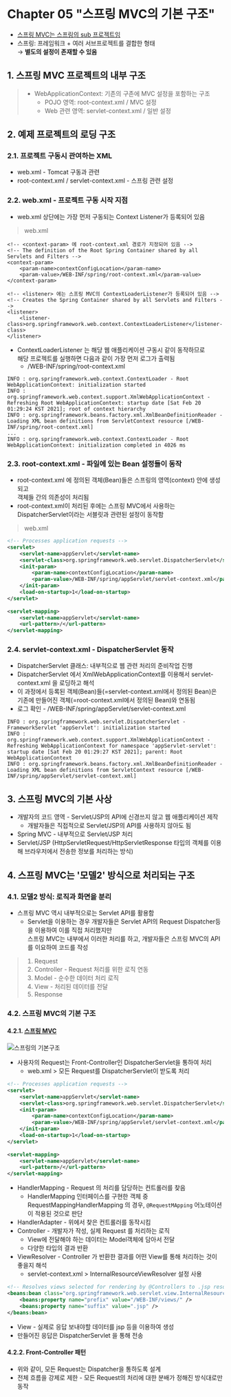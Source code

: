 # Chapter 05 "스프링 MVC의 기본 구조"

* [스프링 MVC는 스프링의 sub 프로젝트임](https://spring.io/projects)
* 스프링: 프레임워크 + 여러 서브프로젝트를 결합한 형태 <br>
→ **별도의 설정이 존재할 수 있음**

## 1. 스프링 MVC 프로젝트의 내부 구조
> * WebApplicationContext: 기존의 구존에 MVC 설정을 포함하는 구조
>   * POJO 영역: root-context.xml / MVC 설정
>   * Web 관련 영역: servlet-context.xml / 일반 설정

## 2. 예제 프로젝트의 로딩 구조
### 2.1. 프로젝트 구동시 관여하는 XML
* web.xml - Tomcat 구동과 관련
* root-context.xml / servlet-context.xml - 스프링 관련 설정

### 2.2. web.xml - 프로젝트 구동 시작 지점
* web.xml 상단에는 가장 먼저 구동되는 Context Listener가 등록되어 있음
> web.xml
```
<!-- <context-param> 에 root-context.xml 경로가 지정되어 있음 -->
<!-- The definition of the Root Spring Container shared by all Servlets and Filters -->
<context-param>
    <param-name>contextConfigLocation</param-name>
    <param-value>/WEB-INF/spring/root-context.xml</param-value>
</context-param>

<!-- <listener> 에는 스프링 MVC의 ContextLoaderListener가 등록되어 있음 -->
<!-- Creates the Spring Container shared by all Servlets and Filters -->
<listener>
    <listener-class>org.springframework.web.context.ContextLoaderListener</listener-class>
</listener>
```
* ContextLoaderListener 는 해당 웹 애플리케이션 구동시 같이 동작하므로<br>
해당 프로젝트를 실행하면 다음과 같이 가장 먼저 로그가 출력됨
    * /WEB-INF/spring/root-context.xml
```
INFO : org.springframework.web.context.ContextLoader - Root WebApplicationContext: initialization started
INFO : org.springframework.web.context.support.XmlWebApplicationContext - Refreshing Root WebApplicationContext: startup date [Sat Feb 20 01:29:24 KST 2021]; root of context hierarchy
INFO : org.springframework.beans.factory.xml.XmlBeanDefinitionReader - Loading XML bean definitions from ServletContext resource [/WEB-INF/spring/root-context.xml]
...
INFO : org.springframework.web.context.ContextLoader - Root WebApplicationContext: initialization completed in 4026 ms
```

### 2.3. root-context.xml - 파일에 있는 Bean 설정들이 동작
* root-context.xml 에 정의된 객체(Bean)들은 스프링의 영역(context) 안에 생성되고<br>
객체들 간의 의존성이 처리됨
* root-context.xml이 처리된 후에는 스프링 MVC에서 사용하는 DispatcherServlet이라는 서블릿과 관련된 설정이 동작함
> web.xml
```xml
<!-- Processes application requests -->
<servlet>
    <servlet-name>appServlet</servlet-name>
    <servlet-class>org.springframework.web.servlet.DispatcherServlet</servlet-class>
    <init-param>
        <param-name>contextConfigLocation</param-name>
        <param-value>/WEB-INF/spring/appServlet/servlet-context.xml</param-value>
    </init-param>
    <load-on-startup>1</load-on-startup>
</servlet>
    
<servlet-mapping>
    <servlet-name>appServlet</servlet-name>
    <url-pattern>/</url-pattern>
</servlet-mapping>
```

### 2.4. servlet-context.xml - DispatcherServlet 동작
* DispatcherServlet 클래스: 내부적으로 웹 관련 처리의 준비작업 진행
* DispatcherServlet 에서 XmlWebApplicationContext를 이용해서 servlet-context.xml 을 로딩하고 해석
* 이 과정에서 등록된 객체(Bean)들(=servlet-context.xml에서 정의된 Bean)은 기존에 만들어진 객체(=root-context.xml에서 정의된 Bean)와 연동됨
* 로그 확인 - /WEB-INF/spring/appServlet/servlet-context.xml
```
INFO : org.springframework.web.servlet.DispatcherServlet - FrameworkServlet 'appServlet': initialization started
INFO : org.springframework.web.context.support.XmlWebApplicationContext - Refreshing WebApplicationContext for namespace 'appServlet-servlet': startup date [Sat Feb 20 01:29:27 KST 2021]; parent: Root WebApplicationContext
INFO : org.springframework.beans.factory.xml.XmlBeanDefinitionReader - Loading XML bean definitions from ServletContext resource [/WEB-INF/spring/appServlet/servlet-context.xml]
```

## 3. 스프링 MVC의 기본 사상
* 개발자의 코드 영역 - Servlet/JSP의 API에 신경쓰지 않고 웹 애플리케이션 제작
    * 개발자들은 직접적으로 Servlet/JSP의 API를 사용하지 않아도 됨
* Spring MVC - 내부적으로 Servlet/JSP 처리
* Servlet/JSP (HttpServletRequest/HttpServletResponse 타입의 객체를 이용해 브라우저에서 전송한 정보를 처리하는 방식)

## 4. 스프링 MVC는 '모델2' 방식으로 처리되는 구조

### 4.1. 모델2 방식: 로직과 화면을 분리
* 스프링 MVC 역시 내부적으로는 Servlet API를 활용함
    * Servlet을 이용하는 경우 개발자들은 Servlet API의 Request Dispatcher등을 이용하여 이를 직접 처리했지만<br>
스프링 MVC는 내부에서 이러한 처리를 하고, 개발자들은 스프링 MVC의 API를 이요하여 코드를 작성
>1. Request
>2. Controller - Request 처리를 위한 로직 연동
>3. Model - 순수한 데이터 처리 로직
>4. View - 처리된 데이터를 전달
>5. Response

### 4.2. 스프링 MVC의 기본 구조

#### 4.2.1. [스프링 MVC]((https://snd-snd.tistory.com/104))

![스프링의 기본구조](https://img1.daumcdn.net/thumb/R1280x0/?scode=mtistory2&fname=https%3A%2F%2Fblog.kakaocdn.net%2Fdn%2FcqLXaP%2FbtqyYpzex8h%2FiKH7ZnGu62bWKsBBDe9puK%2Fimg.png)

* 사용자의 Request는 Front-Controller인 DispatcherServlet을 통하여 처리
    * web.xml > 모든 Request를 DispatcherServlet이 받도록 처리
```xml
<!-- Processes application requests -->
<servlet>
    <servlet-name>appServlet</servlet-name>
    <servlet-class>org.springframework.web.servlet.DispatcherServlet</servlet-class>
    <init-param>
        <param-name>contextConfigLocation</param-name>
        <param-value>/WEB-INF/spring/appServlet/servlet-context.xml</param-value>
    </init-param>
    <load-on-startup>1</load-on-startup>
</servlet>
    
<servlet-mapping>
    <servlet-name>appServlet</servlet-name>
    <url-pattern>/</url-pattern>
</servlet-mapping>
```

* HandlerMapping - Request 의 처리를 담당하는 컨트롤러를 찾음
    * HandlerMapping 인터페이스를 구현한 객체 중 RequestMappingHandlerMapping 의 경우, `@RequestMApping` 어노테이션이 적용된 것으로 판단<br>
* HandlerAdapter - 위에서 찾은 컨트롤러를 동작시킴
* Controller - 개발자가 작성, 실제 Request 를 처리하는 로직
    * View에 전달해야 하는 데이터는 Model객체에 담아서 전달
    * 다양한 타입의 결과 반환
* ViewResolver - Controller 가 반환한 결과를 어떤 View를 통해 처리하는 것이 좋을지 해석
    * servlet-context.xml > InternalResourceViewResolver 설정 사용
```xml
<!-- Resolves views selected for rendering by @Controllers to .jsp resources in the /WEB-INF/views directory -->
<beans:bean class="org.springframework.web.servlet.view.InternalResourceViewResolver">
    <beans:property name="prefix" value="/WEB-INF/views/" />
    <beans:property name="suffix" value=".jsp" />
</beans:bean>
```

* View - 실제로 응답 보내야할 데이터를 jsp 등을 이용하여 생성
* 만들어진 응답은 DispatcherServlet 을 통해 전송

#### 4.2.2. Front-Controller 패턴
* 위와 같이, 모든 Request는 Dispatcher을 통하도록 설계
* 전체 흐름을 강제로 제한 - 모든 Request의 처리에 대한 분배가 정해진 방식대로만 동작
